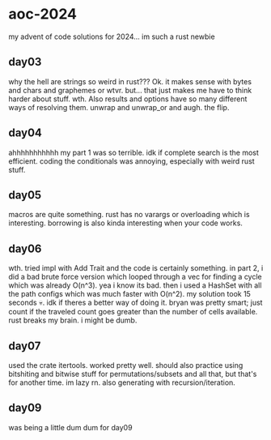 # aoc-2024

my advent of code solutions for 2024... im such a rust newbie

## day03
why the hell are strings so weird in rust??? Ok. it makes sense with bytes and chars and graphemes or wtvr.
but... that just makes me have to think harder about stuff. wth. Also results and options have so many different
ways of resolving them. unwrap and unwrap_or and augh. the flip.

## day04
ahhhhhhhhhhh my part 1 was so terrible. idk if complete search is the most efficient.
coding the conditionals was annoying, especially with weird rust stuff.

## day05
macros are quite something. rust has no varargs or overloading which is interesting.
borrowing is also kinda interesting when your code works.

## day06
wth. tried impl with Add Trait and the code is certainly something.
in part 2, i did a bad brute force version which looped through a vec for finding a cycle which was already O(n^3). yea i know its bad.
then i used a HashSet with all the path configs which was much faster with O(n^2). my solution took 15 seconds :skull:. 
idk if theres a better way of doing it.
bryan was pretty smart; just count if the traveled count goes greater than the number of cells available.
rust breaks my brain. i might be dumb.

## day07
used the crate itertools. worked pretty well. should also practice using bitshiting and bitwise stuff 
for permutations/subsets and all that, but that's for another time. im lazy rn. also generating with recursion/iteration.

## day09
was being a little dum dum for day09